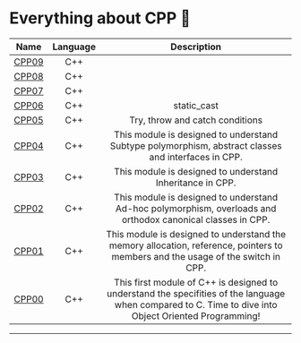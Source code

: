 # Everything about CPP 🧠

| Name  | Language      |                  Description                      |
| ----- |:-------------:| :------------------------------------------------:|
| [CPP09](https://github.com/waseemnaseeven/42_CURSUS/tree/main/14_PISCINECPP/CPP09) |C++|  |
| [CPP08](https://github.com/waseemnaseeven/42_CURSUS/tree/main/14_PISCINECPP/CPP08) |C++|  |
| [CPP07](https://github.com/waseemnaseeven/42_CURSUS/tree/main/14_PISCINECPP/CPP07) |C++|  |
| [CPP06](https://github.com/waseemnaseeven/42_CURSUS/tree/main/14_PISCINECPP/CPP06) |C++| static_cast<type> |
| [CPP05](https://github.com/waseemnaseeven/42_CURSUS/tree/main/14_PISCINECPP/CPP05) |C++| Try, throw and catch conditions |
| [CPP04](https://github.com/waseemnaseeven/42_CURSUS/tree/main/14_PISCINECPP/CPP04) |C++| This module is designed to understand Subtype polymorphism, abstract classes and interfaces in CPP.|
| [CPP03](https://github.com/waseemnaseeven/42_CURSUS/tree/main/14_PISCINECPP/CPP03) |C++| This module is designed to understand Inheritance in CPP. |
| [CPP02](https://github.com/waseemnaseeven/42_CURSUS/tree/main/14_PISCINECPP/CPP02) |C++| This module is designed to understand Ad-hoc polymorphism, overloads and orthodox canonical classes in CPP. |
| [CPP01](https://github.com/waseemnaseeven/42_CURSUS/tree/main/14_PISCINECPP/CPP01) |C++| This module is designed to understand the memory allocation, reference, pointers to members and the usage of the switch in CPP. |
| [CPP00](https://github.com/waseemnaseeven/42_CURSUS/tree/main/14_PISCINECPP/CPP00) |C++| This first module of C++ is designed to understand the specifities of the language when compared to C. Time to dive into Object Oriented Programming! |

________________________________
